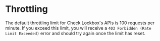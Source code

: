 # Throttling

The default throttling limit for Check Lockbox's APIs is 100 requests per minute.  If you exceed this limit, you will receive a `403 Forbidden (Rate Limit Exceeded)` error and should try again once the limit has reset.
